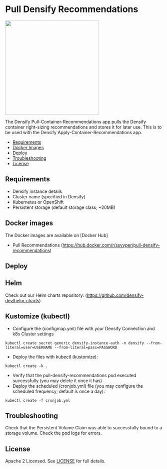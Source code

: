 # Pull Densify Recommendations

<img src="https://www.densify.com/wp-content/uploads/densify.png" width="300">

The Densify Pull-Container-Recommendations app pulls the Densify container right-sizing recommendations and stores it for later use. This is to be used with the Densify Apply-Container-Recommendations app.

- [Requirements](#requirements)
- [Docker Images](#docker-images)
- [Deploy](#deploy)
- [Troubleshooting](#troubleshooting)
- [License](#license)

## Requirements

* Densify instance details
* Cluster name (specified in Densify)
* Kubernetes or OpenShift
* Persistent storage (default storage class; ~20MB)

## Docker images

The Docker images are available on [Docker Hub]
* Pull Recommendations (https://hub.docker.com/r/ssvyper/pull-densify-recommendations)

## Deploy

## Helm

Check out our Helm charts repository: (https://github.com/densify-dev/helm-charts)

## Kustomize (kubectl)

* Configure the (configmap.yml) file with your Densify Connection and k8s Cluster settings
```
kubectl create secret generic densify-instance-auth -n densify --from-literal=user=USERNAME --from-literal=pass=PASSWORD
```
* Deploy the files with kubectl (kustomize):
```
kubectl create -k .
```
* Verify that the pull-densify-recommendations pod executed successfully (you may delete it once it has)
* Deploy the scheduled (cronjob.yml) file (you may configure the scheduled frequency; default is once a day):
```
kubectl create -f cronjob.yml
```

## Troubleshooting

Check that the Persistent Volume Claim was able to successfully bound to a storage volume.
Check the pod logs for errors.

## License

Apache 2 Licensed. See [LICENSE](../../LICENSE) for full details.
